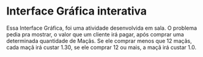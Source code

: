 # Interface Gráfica interativa
  Essa Interface Gráfica, foi uma atividade desenvolvida em sala. O problema pedia pra mostrar, o valor que um cliente irá pagar, após comprar uma determinada quantidade de Maçãs. Se ele comprar menos que 12 maçãs, cada maçã irá custar 1.30, se ele comprar 12 ou mais, a maçã irá custar 1.0.
